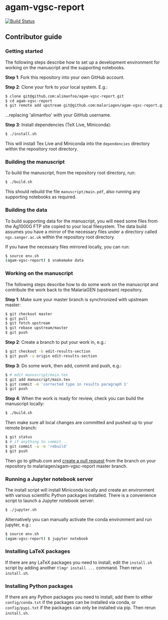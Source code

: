 # agam-vgsc-report

[![Build Status](https://travis-ci.org/malariagen/agam-vgsc-report.svg?branch=master)](https://travis-ci.org/malariagen/agam-vgsc-report)

## Contributor guide

### Getting started

The following steps describe how to set up a development environment for working on the manuscript 
and the supporting notebooks.

**Step 1**: Fork this repository into your own GitHub account.

**Step 2**: Clone your fork to your local system. E.g.:

```bash
$ clone git@github.com:alimanfoo/agam-vgsc-report.git
$ cd agam-vgsc-report
$ git remote add upstream git@github.com:malariagen/agam-vgsc-report.git
```

...replacing 'alimanfoo' with your GitHub username.

**Step 3**: Install dependencies (TeX Live, Miniconda):

```bash
$ ./install.sh
```

This will install Tex Live and Miniconda into the ``dependencies`` directory within the repository
root directory.

### Building the manuscript

To build the manuscript, from the repository root directory, run:

```bash
$ ./build.sh
```

This should rebuild the file ``manuscript/main.pdf``, also running any supporting notebooks as 
required.

### Building the data

To build supporting data for the manuscript, you will need some files from the Ag1000G FTP site
copied to your local filesystem. The data build assumes you have a mirror of the necessary files
under a directory called ``ngs.sanger.ac.uk`` within the repository root directory.

If you have the necessary files mirrored locally, you can run:

```bash
$ source env.sh
(agam-vgsc-report) $ snakemake data
```

### Working on the manuscript

The following steps describe how to do some work on the manuscript and contribute the work back to
the MalariaGEN (upstream) repository.

**Step 1**: Make sure your master branch is synchronized with upstream master:

```bash
$ git checkout master
$ git pull
$ git fetch upstream
$ git rebase upstream/master
$ git push
```

**Step 2**: Create a branch to put your work in, e.g.:

```bash
$ git checkout -b edit-results-section
$ git push -u origin edit-results-section
```

**Step 3**: Do some work, then add, commit and push, e.g.:

```bash
$ # edit manuscript/main.tex
$ git add manuscript/main.tex
$ git commit -m 'corrected typo in results paragraph 1'
$ git push
```

**Step 4**: When the work is ready for review, check you can
build the manuscript locally:

```bash
$ ./build.sh
```

Then make sure all local changes are committed and pushed up to 
your remote branch:

```bash
$ git status
$ # if anything to commit...
$ git commit -a -m 'rebuild'
$ git push
```

Then go to github.com and [create a pull request](https://github.com/malariagen/agam-vgsc-report/compare) 
from the branch on your repository to malariagen/agam-vgsc-report master branch.

### Running a Jupyter notebook server

The install script will install Miniconda locally and create an
environment with various scientific Python packages installed. There is
a convenience script to launch a Jupyter notebook server:

```bash
$ ./jupyter.sh
```

Alternatively you can manually activate the conda environment and run jupyter, e.g.:

```bash
$ source env.sh
(agam-vgsc-report) $ jupyter notebook
```

### Installing LaTeX packages

If there are any LaTeX packages you need to install, edit the ``install.sh`` script by adding 
another ``tlmgr install ...`` command. Then rerun ``install.sh``.


### Installing Python packages

If there are any Python packages you need to install, add them to either 
``config/conda.txt`` if the packages can be installed via conda, or ``config/pypi.txt`` if the 
packages can only be installed via pip. Then rerun ``install.sh``.
